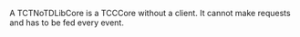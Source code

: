 A TCTNoTDLibCore is a TCCCore without a client. It cannot make requests and has to be fed every event.